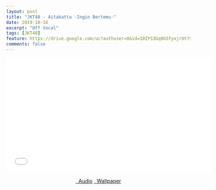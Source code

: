 ```yaml
---
layout: post
title: "JKT48 - Aitakatta -Ingin Bertemu-"
date: 2019-10-16
excerpt: "Off Vocal"
tags: [JKT48]
feature: https://drive.google.com/uc?authuser=0&id=10ZYS3Gq8GSfyxjrUt7sIfAO3hkTow3oQ&export=download
comments: false
---
```

<iframe width="560" height="315" src="//www.youtube.com/embed/n0MZA4GR33g" frameborder="0"> </iframe>
<center>
<figure class="half">
<a href="https://drive.google.com/uc?authuser=0&id=1CcW5Gkv_d74MQp-lJrjmnUir-L1DZfDY&export=download" class="btn" target="_blank" rel="noopener noreferrer"><i class="fa fa-caret-down"></i> &nbsp; Audio</a>
<a href="https://drive.google.com/uc?authuser=0&id=10ZYS3Gq8GSfyxjrUt7sIfAO3hkTow3oQ&export=download" class="btn" target="_blank" rel="noopener noreferrer"><i class="fa fa-caret-down"></i> &nbsp; Wallpaper</a>
</figure>
</center>
